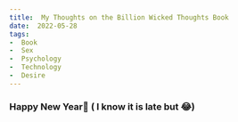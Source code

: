 ```yaml
---
title:  My Thoughts on the Billion Wicked Thoughts Book
date:  2022-05-28
tags:
-  Book
-  Sex
-  Psychology
-  Technology
-  Desire
---
```



###  Happy New Year🎊  ( I know it is late but 😂)
